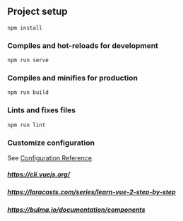 ## Project setup
```
npm install
```

### Compiles and hot-reloads for development
```
npm run serve
```

### Compiles and minifies for production
```
npm run build
```

### Lints and fixes files
```
npm run lint
```

### Customize configuration
See [Configuration Reference](https://cli.vuejs.org/config/).

##### https://cli.vuejs.org/
##### https://laracasts.com/series/learn-vue-2-step-by-step
##### https://bulma.io/documentation/components
